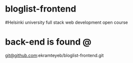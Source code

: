 # bloglist-frontend
#Helsinki university full stack web development open course
# back-end is found @
git@github.com:ekramteyeb/bloglist-frontend.git
